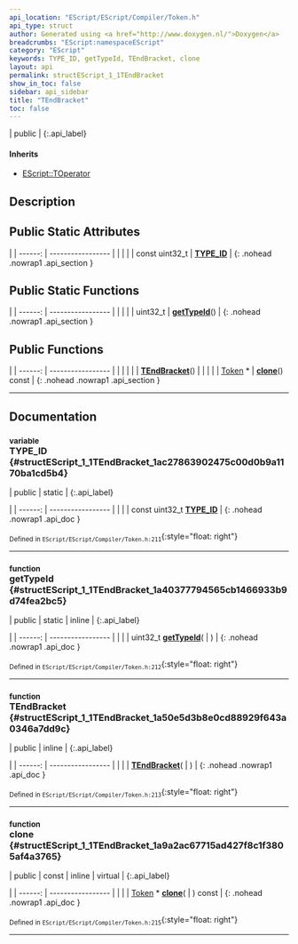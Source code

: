 ```yaml
---
api_location: "EScript/EScript/Compiler/Token.h"
api_type: struct
author: Generated using <a href="http://www.doxygen.nl/">Doxygen</a>
breadcrumbs: "EScript:namespaceEScript"
category: "EScript"
keywords: TYPE_ID, getTypeId, TEndBracket, clone
layout: api
permalink: structEScript_1_1TEndBracket
show_in_toc: false
sidebar: api_sidebar
title: "TEndBracket"
toc: false
---
```


| public |
{:.api_label}

#### Inherits

* [EScript::TOperator](structEScript_1_1TOperator)


## Description





## Public Static Attributes

|
| ------: | ----------------- |
|  | |
| const uint32_t | **[TYPE_ID](#structEScript_1_1TEndBracket_1ac27863902475c00d0b9a1170ba1cd5b4)**  |
{: .nohead .nowrap1 .api_section }


## Public Static Functions

|
| ------: | ----------------- |
|  | |
| uint32_t | **[getTypeId](#structEScript_1_1TEndBracket_1a40377794565cb1466933b9d74fea2bc5)**() |
{: .nohead .nowrap1 .api_section }


## Public Functions

|
| ------: | ----------------- |
|  | |
|  | **[TEndBracket](#structEScript_1_1TEndBracket_1a50e5d3b8e0cd88929f643a0346a7dd9c)**() |
|  | |
| [Token](classEScript_1_1Token) * | **[clone](#structEScript_1_1TEndBracket_1a9a2ac67715ad427f8c1f3805af4a3765)**() const |
{: .nohead .nowrap1 .api_section }


-------------------------------------------------------------------

## Documentation

### <small>variable</small><br/> TYPE_ID {#structEScript_1_1TEndBracket_1ac27863902475c00d0b9a1170ba1cd5b4}

| public | static |
{:.api_label}

|
| ------: | ----------------- |
|  |
| const uint32_t **[TYPE_ID](#structEScript_1_1TEndBracket_1ac27863902475c00d0b9a1170ba1cd5b4)**  |
{: .nohead .nowrap1 .api_doc }





<sub>Defined in `EScript/EScript/Compiler/Token.h:211`</sub>{:style="float: right"}

-------------------------------------------------------------------

### <small>function</small><br/> getTypeId {#structEScript_1_1TEndBracket_1a40377794565cb1466933b9d74fea2bc5}

| public | static | inline |
{:.api_label}

|
| ------: | ----------------- |
|  |
| uint32_t **[getTypeId](#structEScript_1_1TEndBracket_1a40377794565cb1466933b9d74fea2bc5)**( |  ) |
{: .nohead .nowrap1 .api_doc }





<sub>Defined in `EScript/EScript/Compiler/Token.h:212`</sub>{:style="float: right"}

-------------------------------------------------------------------

### <small>function</small><br/> TEndBracket {#structEScript_1_1TEndBracket_1a50e5d3b8e0cd88929f643a0346a7dd9c}

| public | inline |
{:.api_label}

|
| ------: | ----------------- |
|  |
|  **[TEndBracket](#structEScript_1_1TEndBracket_1a50e5d3b8e0cd88929f643a0346a7dd9c)**( |  ) |
{: .nohead .nowrap1 .api_doc }





<sub>Defined in `EScript/EScript/Compiler/Token.h:213`</sub>{:style="float: right"}

-------------------------------------------------------------------

### <small>function</small><br/> clone {#structEScript_1_1TEndBracket_1a9a2ac67715ad427f8c1f3805af4a3765}

| public | const | inline | virtual |
{:.api_label}

|
| ------: | ----------------- |
|  |
| [Token](classEScript_1_1Token) * **[clone](#structEScript_1_1TEndBracket_1a9a2ac67715ad427f8c1f3805af4a3765)**( |  ) const |
{: .nohead .nowrap1 .api_doc }





<sub>Defined in `EScript/EScript/Compiler/Token.h:215`</sub>{:style="float: right"}

-------------------------------------------------------------------

